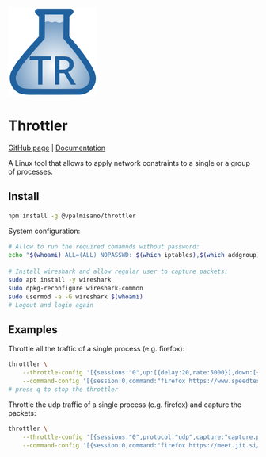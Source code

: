 ![logo](media/logo.svg "Throttler")
# Throttler
[GitHub page](https://github.com/vpalmisano/throttler) | [Documentation](https://vpalmisano.github.io/throttler)

A Linux tool that allows to apply network constraints to a single or a group of processes.

## Install
```bash
npm install -g @vpalmisano/throttler
```

System configuration:
```bash
# Allow to run the required comamnds without password:
echo "$(whoami) ALL=(ALL) NOPASSWD: $(which iptables),$(which addgroup),$(which adduser),$(which tc),$(which modprobe),$(which ip)" | sudo tee /etc/sudoers.d/throttler

# Install wireshark and allow regular user to capture packets:
sudo apt install -y wireshark
sudo dpkg-reconfigure wireshark-common
sudo usermod -a -G wireshark $(whoami)
# Logout and login again
```

## Examples
Throttle all the traffic of a single process (e.g. firefox):
```bash
throttler \
    --throttle-config '[{sessions:"0",up:[{delay:20,rate:5000}],down:[{delay:20,rate:5000}]}]' \
    --command-config '[{session:0,command:"firefox https://www.speedtest.net"}]'
# press q to stop the throttler
```

Throttle the udp traffic of a single process (e.g. firefox) and capture the packets:
```bash
throttler \
    --throttle-config '[{sessions:"0",protocol:"udp",capture:"capture.pcap",up:[{delay:50,loss:1,rate:2000}],down:[{delay:20,loss:1,rate:2000}]}]' \
    --command-config '[{session:0,command:"firefox https://meet.jit.si/"}]'
```
